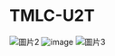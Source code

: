 # TMLC-U2T

![圖片2](https://user-images.githubusercontent.com/11693540/209507107-561f0e6e-849e-469d-a915-2d8e764754a8.png)
![image](https://user-images.githubusercontent.com/11693540/209507000-331fa072-e25a-4a79-9ecd-90b7890e05e8.png)
![圖片3](https://user-images.githubusercontent.com/11693540/209513467-d6076af1-fb84-40e1-b1c4-3261e28a5c1b.png)
